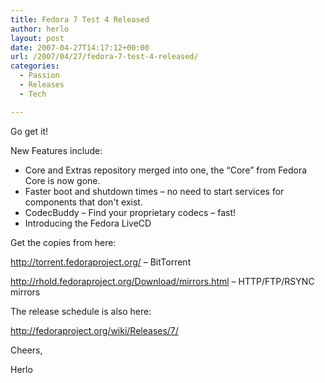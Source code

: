 ```yaml
---
title: Fedora 7 Test 4 Released
author: herlo
layout: post
date: 2007-04-27T14:17:12+00:00
url: /2007/04/27/fedora-7-test-4-released/
categories:
  - Passion
  - Releases
  - Tech

---
```

Go get it!

New Features include:

  * Core and Extras repository merged into one, the &#8220;Core&#8221; from Fedora Core is now gone.
  * Faster boot and shutdown times – no need to start services for components that don't exist.
  * CodecBuddy – Find your proprietary codecs – fast!
  * Introducing the Fedora LiveCD

Get the copies from here:

<a href="http://torrent.fedoraproject.org/" title="http://torrent.fedoraproject.org/" target="_blank">http://torrent.fedoraproject.org/</a> – BitTorrent
  
<a href="http://rhold.fedoraproject.org/Download/mirrors.html" title="http://rhold.fedoraproject.org/Download/mirrors.html" target="_blank">http://rhold.fedoraproject.org/Download/mirrors.html</a> – HTTP/FTP/RSYNC mirrors

The release schedule is also here:

<a href="http://fedoraproject.org/wiki/Releases/7/" title="http://fedoraproject.org/wiki/Releases/7/" target="_blank">http://fedoraproject.org/wiki/Releases/7/</a>

Cheers,

Herlo